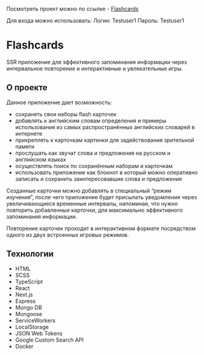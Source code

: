 Посмотреть проект можно по ссылке - [Flashcards](https://fox-flash-cards.herokuapp.com/)

Для входа можно использовать:
Логин: Testuser1
Пароль: Testuser1

# Flashcards

SSR приложение для эффективного запоминания информации через интервальное повторение и интерактивные и увлекательные игры.

## О проекте

Данное приложение дает возможность:

- сохранять свои наборы flash карточек
- добавлять к английским словам определения и примеры использования из самых распространённых английских словарей в интернете
- прикреплять к карточкам картинки для задействования зрительной памяти
- прослушать как звучат слова и предложения на русском и английском языках
- осуществлять поиск по сохранённым наборам и карточкам
- использовать приложение как блокнот в который можно оперативно записать и сохранить заинтересовавшие слова и предложения

Созданные карточки можно добавлять в специальный “режим изучения”, после чего приложение будет присылать уведомления через увеличивающиеся временные интервалы, напоминая, что нужно повторить добавленные карточки, для максимально эффективного запоминания информации.

Повторение карточек проходит в интерактивном формате посредством одного из двух встроенных игровых режимов.

## Технологии

- HTML
- SCSS
- TypeScript
- React
- Next.js
- Express
- Mongo DB
- Mongoose
- ServiceWorkers
- LocalStorage
- JSON Web Tokens
- Google Custom Search API
- Docker
